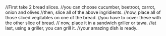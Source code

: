 //First take 2 bread slices.
//you can choose cucumber, beetroot, carrot, onion and olives
//then, slice all of the above ingridients.
//now, place all of those sliced vegitables on one of the bread.
//you have to cover these with the other slice of bread.
// now, place it in a sandwich griller or tawa.
//at last, using a griller, you can grill it.
//your amazing dish is ready..